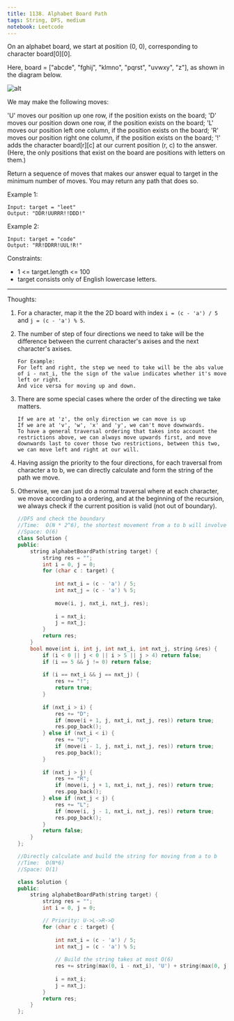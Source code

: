 ```yaml
---
title: 1138. Alphabet Board Path
tags: String, DFS, medium
notebook: Leetcode
---
```


On an alphabet board, we start at position (0, 0), corresponding to character board[0][0].

Here, board = ["abcde", "fghij", "klmno", "pqrst", "uvwxy", "z"], as shown in the diagram below.

![alt](https://assets.leetcode.com/uploads/2019/07/28/azboard.png)

We may make the following moves:

'U' moves our position up one row, if the position exists on the board;
'D' moves our position down one row, if the position exists on the board;
'L' moves our position left one column, if the position exists on the board;
'R' moves our position right one column, if the position exists on the board;
'!' adds the character board[r][c] at our current position (r, c) to the answer.
(Here, the only positions that exist on the board are positions with letters on them.)

Return a sequence of moves that makes our answer equal to target in the minimum number of moves.  You may return any path that does so.

Example 1:
```
Input: target = "leet"
Output: "DDR!UURRR!!DDD!"
```
Example 2:
```
Input: target = "code"
Output: "RR!DDRR!UUL!R!"
 ```

Constraints:

- 1 <= target.length <= 100
- target consists only of English lowercase letters.

----------
Thoughts:
1. For a character, map it the the 2D board with index 
`i = (c - 'a') / 5` and `j = (c - 'a') % 5`.
2. The number of step of four directions we need to take will be the difference between the current character's axises and the next character's axises.
    ```
    For Example: 
    For left and right, the step we need to take will be the abs value of i - nxt_i, the the sign of the value indicates whether it's move left or right.
    And vice versa for moving up and down.
    ```
3. There are some special cases where the order of the directing we take matters.
    ```
    If we are at 'z', the only direction we can move is up
    If we are at 'v', 'w', 'x' and 'y', we can't move downwards.
    To have a general traversal ordering that takes into account the restrictions above, we can always move upwards first, and move downwards last to cover those two restrictions, between this two, we can move left and right at our will.
    ```
3. Having assign the priority to the four directions, for each traversal from character a to b, we can directly calculate and form the string of the path we move.
4. Otherwise, we can just do a normal traversal where at each character, we move according to a ordering, and at the beginning of the recursion, we always check if the current position is valid (not out of boundary).


    ```C++
    //DFS and check the boundary
    //Time:  O(N * 2^6), the shortest movement from a to b will involve at most 2 directions.
    //Space: O(6)
    class Solution {
    public:
        string alphabetBoardPath(string target) {
            string res = "";
            int i = 0, j = 0;
            for (char c : target) {
                
                int nxt_i = (c - 'a') / 5;
                int nxt_j = (c - 'a') % 5;
                
                move(i, j, nxt_i, nxt_j, res);
                
                i = nxt_i;
                j = nxt_j;
            }
            return res;
        }
        bool move(int i, int j, int nxt_i, int nxt_j, string &res) {
            if (i < 0 || j < 0 || i > 5 || j > 4) return false;
            if (i == 5 && j != 0) return false;
            
            if (i == nxt_i && j == nxt_j) {
                res += "!";
                return true;
            }
            
            if (nxt_i > i) {
                res += "D";
                if (move(i + 1, j, nxt_i, nxt_j, res)) return true;
                res.pop_back();
            } else if (nxt_i < i) {
                res += "U";
                if (move(i - 1, j, nxt_i, nxt_j, res)) return true;
                res.pop_back();
            }
            
            if (nxt_j > j) {
                res += "R";
                if (move(i, j + 1, nxt_i, nxt_j, res)) return true;
                res.pop_back();
            } else if (nxt_j < j) {
                res += "L";
                if (move(i, j - 1, nxt_i, nxt_j, res)) return true;
                res.pop_back();
            }
            return false;
        }
    };
    ```

    ```c++
    //Directly calculate and build the string for moving from a to b
    //Time:  O(N*6)
    //Space: O(1)

    class Solution {
    public:
        string alphabetBoardPath(string target) {
            string res = "";
            int i = 0, j = 0;

            // Priority: U->L->R->D
            for (char c : target) {
                
                int nxt_i = (c - 'a') / 5;
                int nxt_j = (c - 'a') % 5;
                
                // Build the string takes at most O(6)
                res += string(max(0, i - nxt_i), 'U') + string(max(0, j - nxt_j), 'L') + string(max(0, nxt_j - j), 'R')  + string(max(0, nxt_i - i), 'D') + '!'; 
                
                i = nxt_i;
                j = nxt_j;
            }
            return res;
        }
    };
    ```